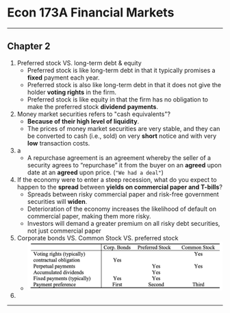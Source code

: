 # **Econ 173A Financial Markets**
---
## **Chapter 2**
1. Preferred stock VS. long-term debt & equity
   - Preferred stock is like long-term debt in that it typically promises a **fixed** payment each year.
   - Preferred stock is also like long-term debt in that it does not give the holder **voting rights** in the firm. 
   - Preferred stock is like equity in that the firm has no obligation to make the preferred stock **dividend payments**. 
2. Money market securities refers to "cash equivalents"?
   - **Because of their high level of liquidity**.
   - The prices of money market securities are very stable, and they can be converted to cash (i.e., sold) on very **short** notice and with very **low** transaction costs.
3. a
   - A repurchase agreement is an agreement whereby the seller of a security agrees to “repurchase” it from the buyer on an **agreed** upon date at an **agreed** upon price. (`"We had a deal"`)
4. If the economy were to enter a steep recession, what do you expect to happen to the **spread** between **yields on commercial paper and T-bills**?
   - Spreads between risky commercial paper and risk-free government securities will **widen**.
   - Deterioration of the economy increases the likelihood of default on commercial paper, making them more risky. 
   - Investors will demand a greater premium on all risky debt securities, not just commercial paper
5. Corporate bonds VS. Common Stock VS. preferred stock
   - ![a](2-5.png)
6. 
---